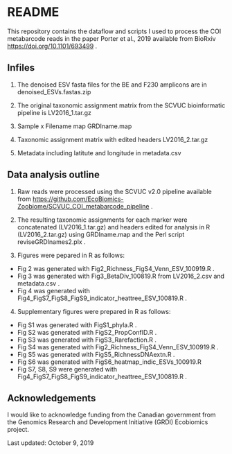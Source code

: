 # README

This repository contains the dataflow and scripts I used to process the COI metabarcode reads in the paper Porter et al., 2019 available from BioRxiv https://doi.org/10.1101/693499 .

## Infiles

1. The denoised ESV fasta files for the BE and F230 amplicons are in denoised_ESVs.fastas.zip

2. The original taxonomic assignment matrix from the SCVUC bioinformatic pipeline is LV2016_1.tar.gz

3. Sample x Filename map GRDIname.map

4. Taxonomic assignment matrix with edited headers LV2016_2.tar.gz

5. Metadata including latitute and longitude in metadata.csv

## Data analysis outline

1. Raw reads were processed using the SCVUC v2.0 pipeline available from https://github.com/EcoBiomics-Zoobiome/SCVUC_COI_metabarcode_pipeline . 

2. The resulting taxonomic assignments for each marker were concatenated (LV2016_1.tar.gz) and headers edited for analysis in R (LV2016_2.tar.gz) using GRDIname.map and the Perl script reviseGRDInames2.plx .  

3. Figures were pepared in R as follows:
  * Fig 2 was generated with Fig2_Richness_FigS4_Venn_ESV_100919.R . 
  * Fig 3 was generated with Fig3_BetaDiv_100819.R from LV2016_2.csv and metadata.csv .
  * Fig 4 was generated with Fig4_FigS7_FigS8_FigS9_indicator_heattree_ESV_100819.R .  
  
4. Supplementary figures were prepared in R as follows:
  * Fig S1 was generated with FigS1_phyla.R . 
  * Fig S2 was generated with FigS2_PropConfID.R . 
  * Fig S3 was generated with FigS3_Rarefaction.R . 
  * Fig S4 was generated with Fig2_Richness_FigS4_Venn_ESV_100919.R . 
  * Fig S5 was generated with FigS5_RichnessDNAextn.R .
  * Fig S6 was generated with FigS6_heatmap_indic_ESVs_100919.R
  * Fig S7, S8, S9 were generated with Fig4_FigS7_FigS8_FigS9_indicator_heattree_ESV_100819.R .

## Acknowledgements

I would like to acknowledge funding from the Canadian government from the Genomics Research and Development Initiative (GRDI) Ecobiomics project.

Last updated: October 9, 2019

